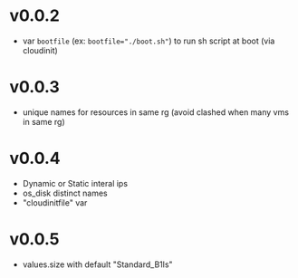 # v0.0.2
+ var `bootfile` (ex: `bootfile="./boot.sh"`) to run sh script at boot (via cloudinit) 

# v0.0.3
+ unique names for resources in same rg (avoid clashed when many vms in same rg)

# v0.0.4
+ Dynamic or Static interal ips
+ os_disk distinct names
+ "cloudinitfile" var

# v0.0.5
+ values.size with default "Standard_B1ls"
